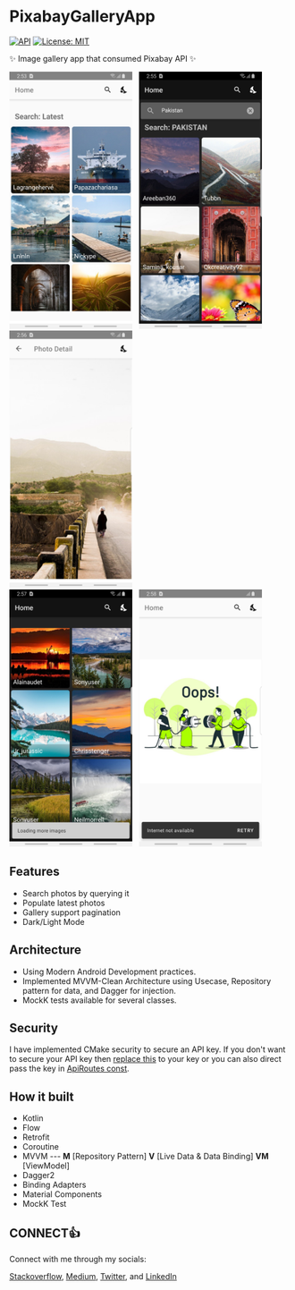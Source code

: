 # PixabayGalleryApp

[![API](https://img.shields.io/badge/API-21%2B-blue.svg?style=flat)](https://android-arsenal.com/api?level=15) [![License: MIT](https://img.shields.io/badge/License-MIT-brightgreen.svg)](https://opensource.org/licenses/MIT)

✨ Image gallery app that consumed Pixabay API ✨

<img alt="Pic-1" src="https://raw.githubusercontent.com/AliAzaz/PixabayGalleryApp/master/images/Pic1.png" width="220" height="460"/> &nbsp; <img alt="Pic-2" src="https://raw.githubusercontent.com/AliAzaz/PixabayGalleryApp/master/images/Pic2.png" width="220" height="460"/> &nbsp; <img alt="Pic-3" src="https://raw.githubusercontent.com/AliAzaz/PixabayGalleryApp/master/images/Pic3.png" width="220" height="460"/> <br/> <img alt="Pic-4" src="https://raw.githubusercontent.com/AliAzaz/PixabayGalleryApp/master/images/Pic4.png" width="220" height="460"/> &nbsp; <img alt="Pic-5" src="https://raw.githubusercontent.com/AliAzaz/PixabayGalleryApp/master/images/Pic5.png" width="220" height="460"/>

## Features

- Search photos by querying it
- Populate latest photos
- Gallery support pagination
- Dark/Light Mode


## Architecture

 - Using Modern Android Development practices.
 - Implemented MVVM-Clean Architecture using Usecase, Repository pattern for data, and Dagger for injection.
 - MockK tests available for several classes.

## Security

I have implemented CMake security to secure an API key. If you don't want to secure your API key then [replace this](https://github.com/AliAzaz/PixabayGalleryApp/blob/0130838850daf26f322fb0036bf7fb8e080b6679/app/src/main/java/com/example/pixabaygalleryapp/base/repository/GeneralRepository.kt#L22) to your key or you can also direct pass the key in [ApiRoutes const](app/src/main/java/com/example/pixabaygalleryapp/di/auth/ApiRoutes.kt).

## How it built

- Kotlin
- Flow
- Retrofit
- Coroutine
- MVVM --- **M** [Repository Pattern] **V** [Live Data & Data Binding] **VM** [ViewModel]
- Dagger2
- Binding Adapters
- Material Components
- MockK Test


## CONNECT👍

Connect with me through my socials:

[Stackoverflow](https://stackoverflow.com/story/ali-azaz-alam), [Medium](https://medium.com/@ali.azaz.alam), [Twitter](https://twitter.com/AliAzazAlam1), and [LinkedIn](https://www.linkedin.com/in/aliazazalam/)
